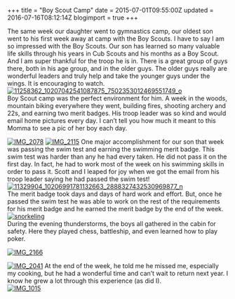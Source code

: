 +++
title = "Boy Scout Camp"
date = 2015-07-01T09:55:00Z
updated = 2016-07-16T08:12:14Z
blogimport = true 
+++

The same week our daughter went to gymnastics camp, our oldest son went to his first week away at camp with the Boy Scouts.  I have to say I am so impressed with the Boy Scouts.  Our son has learned so many valuable life skills through his years in Cub Scouts and his months as a Boy Scout.  And I am super thankful for the troop he is in.  There is a great group of guys there, both in his age group, and in the older guys.  The older guys really are wonderful leaders and truly help and take the younger guys under the wings.  It is encouraging to watch.   
[![11258362_10207042541087875_7502353012469551749_o](https://lh3.googleusercontent.com/-ImoDoJeqTik/V4m665Z4K_I/AAAAAAAAA-o/ebycnQQgCPg/11258362_10207042541087875_750235301.jpg?imgmax=800 "11258362_10207042541087875_7502353012469551749_o")](https://lh3.googleusercontent.com/-tbSL79wkdAc/V4m66vkgtRI/AAAAAAAAA-k/F5H9p-t2RNA/s1600-h/11258362_10207042541087875_750235301%25255B3%25255D.jpg)    
Boy Scout camp was the perfect environment for him.  A week in the woods, mountain biking everywhere they went, building fires, shooting archery and 22s, and earning two merit badges.  His troop leader was so kind and would email home pictures every day.  I can’t tell you how much it meant to this Momma to see a pic of her boy each day.   

[![IMG_2078](https://lh3.googleusercontent.com/-KhIWPXGY_RQ/V4m67FnH_WI/AAAAAAAAA-w/JZ5ht5PIK6g/IMG_20781.jpg?imgmax=800 "IMG_2078")](https://lh3.googleusercontent.com/-4obQKQvTJZk/V4m67IfCMcI/AAAAAAAAA-s/L_86X2_rmxA/s1600-h/IMG_20781%25255B1%25255D.jpg)  [![IMG_2115](https://lh3.googleusercontent.com/-kmatTGZZD70/V4m67nHsN9I/AAAAAAAAA-4/lmDs6gB8Jb8/IMG_21151.jpg?imgmax=800 "IMG_2115")](https://lh3.googleusercontent.com/-0H_TJFJW7eo/V4m67ZXy3OI/AAAAAAAAA-0/a9UtzLAG8wk/s1600-h/IMG_21151%25255B1%25255D.jpg)
One major accomplishment for our son that week was passing the swim test and earning the swimming merit badge.  This swim test was harder than any he had every taken.  He did not pass it on the first day.  In fact, he had to work most of the week on his swimming skills in order to pass it.  Scott and I leaped for joy when we got the email from his troop leader saying he had passed the swim test!  
[![11329904_10206991781132663_2888327432530969877_n](https://lh3.googleusercontent.com/-0XPmQc1R4PI/V4m6703nPjI/AAAAAAAAA_A/HYB7q4FBOyY/11329904_10206991781132663_288832743%25255B2%25255D.jpg?imgmax=800 "11329904_10206991781132663_2888327432530969877_n")](https://lh3.googleusercontent.com/-cOGUkQ5l21Y/V4m67oFoJVI/AAAAAAAAA-8/oqiDhUjANdM/s1600-h/11329904_10206991781132663_288832743%25255B2%25255D%25255B1%25255D.jpg)  
The merit badge took days and days of hard work and effort.  But, once he passed the swim test he was able to work on the rest of the requirements for his merit badge and he earned the merit badge by the end of the week.   
[![snorkeling](https://lh3.googleusercontent.com/-c0LlxCkVVQo/V4m68SbbxvI/AAAAAAAAA_I/9aSeM20h2So/snorkeling1.jpg?imgmax=800 "snorkeling")](https://lh3.googleusercontent.com/-rp1RdioyA9E/V4m68MFupII/AAAAAAAAA_E/stL7Kb2LMKM/s1600-h/snorkeling1%25255B1%25255D.jpg)  
During the evening thunderstorms, the boys all gathered in the cabin for safety.  Here they played chess, battleship, and even learned how to play poker.   

[![IMG_2166](https://lh3.googleusercontent.com/-YwVdbmLsHn4/V4m68si6akI/AAAAAAAAA_Q/4O8k9CuzSqI/IMG_21661.jpg?imgmax=800 "IMG_2166")](https://lh3.googleusercontent.com/-n-tIXAWQ6mc/V4m68T0uVwI/AAAAAAAAA_M/ycpj3oye6UM/s1600-h/IMG_21661%25255B1%25255D.jpg)

[![IMG_2041](https://lh3.googleusercontent.com/-WHgcYrt84qg/V4m69LxzW-I/AAAAAAAAA_Y/YYx0DW1ZvTs/IMG_20411.jpg?imgmax=800 "IMG_2041")](https://lh3.googleusercontent.com/-oNP-Ff4I_lc/V4m689y54aI/AAAAAAAAA_U/ZDUnsJV1edM/s1600-h/IMG_20411%25255B1%25255D.jpg)
At the end of the week, he told me he  missed me, especially my cooking, but he had a wonderful time and can’t wait to return next year.  I know he grew a lot through this experience (as did I).    
[![IMG_1015](https://lh3.googleusercontent.com/-qVz7xz5fgQc/V4m69bl0NpI/AAAAAAAAA_g/mC-fUvNQbMI/IMG_10151.jpg?imgmax=800 "IMG_1015")](https://lh3.googleusercontent.com/-BLz8lMNvmzg/V4m69CaJPPI/AAAAAAAAA_c/QrqGNys2Wz0/s1600-h/IMG_10151%25255B1%25255D.jpg)
